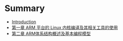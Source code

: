 # Summary

* [Introduction](README.md)
* [第一章 ARM 平台的 Linux 内核编译及其相关工具的使用](di-yi-zhang-ff1a.md)
* [第二章 ARM体系结构概述及基本编程模型](di-er-zhang-arm-ti-xi-jie-gou-gai-shu-ji-ji-ben-bian-cheng-mo-xing.md)

